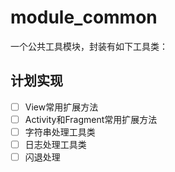 # module_common

一个公共工具模块，封装有如下工具类：

## 计划实现

- [ ] View常用扩展方法
- [ ] Activity和Fragment常用扩展方法
- [ ] 字符串处理工具类
- [ ] 日志处理工具类
- [ ] 闪退处理